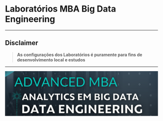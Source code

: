 
# Laboratórios MBA Big Data Engineering

---
## Disclaimer
> **As configurações dos Laboratórios é puramente para fins de desenvolvimento local e estudos**
> 

---
![Lab](/content/mba.png)
